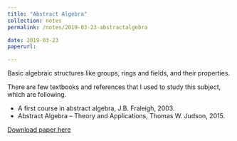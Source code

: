 ```yaml
---
title: "Abstract Algebra"
collection: notes
permalink: /notes/2019-03-23-abstractalgebra

date: 2019-03-23
paperurl:

---
```


Basic algebraic structures like groups, rings and fields, and their properties.  

There are few textbooks and references that I used to study this subject, which are following.
* A first course in abstract algebra, J.B. Fraleigh, 2003.
* Abstract Algebra – Theory and Applications, Thomas W. Judson, 2015. 


[Download paper here](http://austinyi.github.io/files/paper2.pdf)  
